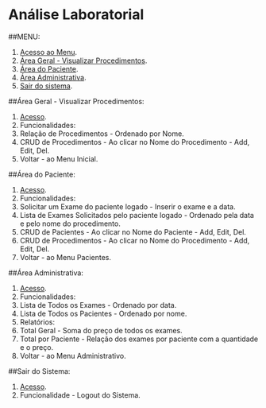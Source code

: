 # Análise Laboratorial


##MENU:

1. [Acesso ao Menu](http://localhost:8081/analise/).
2. [Área Geral - Visualizar Procedimentos](http://localhost:8081/analise/procedimentos).
3. [Área do Paciente](http://localhost:8081/analise/pacientes).
4. [Área Administrativa](http://localhost:8081/analise/pages/admin).
5. [Sair do sistema](http://localhost:8081/analise/pacientes/index_login).


##Área Geral - Visualizar Procedimentos:

1. [Acesso](http://localhost:8081/analise/procedimentos).
2. Funcionalidades:
3. Relação de Procedimentos - Ordenado por Nome.
4. CRUD de Procedimentos - Ao clicar no Nome do Procedimento - Add, Edit, Del.
5. Voltar - ao Menu Inicial.



##Área do Paciente:

1. [Acesso](http://localhost:8081/analise/pacientes/index_login).
2. Funcionalidades:
3. Solicitar um Exame do paciente logado - Inserir o exame e a data.
4. Lista de Exames Solicitados pelo paciente logado - Ordenado pela data e pelo nome do procedimento.
5. CRUD de Pacientes - Ao clicar no Nome do Paciente - Add, Edit, Del.
6. CRUD de Procedimentos - Ao clicar no Nome do Procedimento - Add, Edit, Del.
7. Voltar - ao Menu Pacientes.


##Área Administrativa: 

1. [Acesso](http://localhost:8081/analise/pages/admin).
2. Funcionalidades:
3. Lista de Todos os Exames - Ordenado por data.
4. Lista de Todos os Pacientes - Ordenado por nome.
5. Relatórios:
6. Total Geral - Soma do preço de todos os exames.
7. Total por Paciente - Relação dos exames por paciente com a quantidade e o preço.
8. Voltar - ao Menu Administrativo.


##Sair do Sistema: 

1. [Acesso](http://localhost:8081/analise/pacientes/index_login).
2. Funcionalidade - Logout do Sistema.

